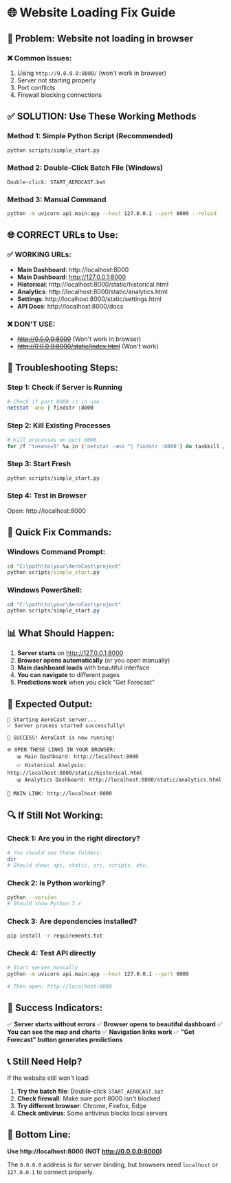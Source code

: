 # 🌐 Website Loading Fix Guide

## 🚨 **Problem**: Website not loading in browser

### **❌ Common Issues:**
1. Using `http://0.0.0.0:8000/` (won't work in browser)
2. Server not starting properly
3. Port conflicts
4. Firewall blocking connections

## ✅ **SOLUTION: Use These Working Methods**

### **Method 1: Simple Python Script (Recommended)**
```bash
python scripts/simple_start.py
```

### **Method 2: Double-Click Batch File (Windows)**
```
Double-click: START_AEROCAST.bat
```

### **Method 3: Manual Command**
```bash
python -m uvicorn api.main:app --host 127.0.0.1 --port 8000 --reload
```

## 🌐 **CORRECT URLs to Use:**

### ✅ **WORKING URLs:**
- **Main Dashboard**: http://localhost:8000
- **Main Dashboard**: http://127.0.0.1:8000
- **Historical**: http://localhost:8000/static/historical.html
- **Analytics**: http://localhost:8000/static/analytics.html
- **Settings**: http://localhost:8000/static/settings.html
- **API Docs**: http://localhost:8000/docs

### ❌ **DON'T USE:**
- ~~http://0.0.0.0:8000~~ (Won't work in browser)
- ~~http://0.0.0.0:8000/static/index.html~~ (Won't work)

## 🔧 **Troubleshooting Steps:**

### **Step 1: Check if Server is Running**
```bash
# Check if port 8000 is in use
netstat -ano | findstr :8000
```

### **Step 2: Kill Existing Processes**
```bash
# Kill processes on port 8000
for /f "tokens=5" %a in ('netstat -ano ^| findstr :8000') do taskkill /F /PID %a
```

### **Step 3: Start Fresh**
```bash
python scripts/simple_start.py
```

### **Step 4: Test in Browser**
Open: http://localhost:8000

## 🎯 **Quick Fix Commands:**

### **Windows Command Prompt:**
```cmd
cd "C:\path\to\your\AeroCast\project"
python scripts/simple_start.py
```

### **Windows PowerShell:**
```powershell
cd "C:\path\to\your\AeroCast\project"
python scripts/simple_start.py
```

## 📊 **What Should Happen:**

1. **Server starts** on http://127.0.0.1:8000
2. **Browser opens automatically** (or you open manually)
3. **Main dashboard loads** with beautiful interface
4. **You can navigate** to different pages
5. **Predictions work** when you click "Get Forecast"

## 🌟 **Expected Output:**
```
🚀 Starting AeroCast server...
✅ Server process started successfully!

🎉 SUCCESS! AeroCast is now running!

🌐 OPEN THESE LINKS IN YOUR BROWSER:
   📊 Main Dashboard: http://localhost:8000
   📈 Historical Analysis: http://localhost:8000/static/historical.html
   📊 Analytics Dashboard: http://localhost:8000/static/analytics.html

🔗 MAIN LINK: http://localhost:8000
```

## 🔍 **If Still Not Working:**

### **Check 1: Are you in the right directory?**
```bash
# You should see these folders:
dir
# Should show: api, static, src, scripts, etc.
```

### **Check 2: Is Python working?**
```bash
python --version
# Should show Python 3.x
```

### **Check 3: Are dependencies installed?**
```bash
pip install -r requirements.txt
```

### **Check 4: Test API directly**
```bash
# Start server manually
python -m uvicorn api.main:app --host 127.0.0.1 --port 8000

# Then open: http://localhost:8000
```

## 🎉 **Success Indicators:**

✅ **Server starts without errors**
✅ **Browser opens to beautiful dashboard**
✅ **You can see the map and charts**
✅ **Navigation links work**
✅ **"Get Forecast" button generates predictions**

## 📞 **Still Need Help?**

If the website still won't load:

1. **Try the batch file**: Double-click `START_AEROCAST.bat`
2. **Check firewall**: Make sure port 8000 isn't blocked
3. **Try different browser**: Chrome, Firefox, Edge
4. **Check antivirus**: Some antivirus blocks local servers

## 🎯 **Bottom Line:**

**Use http://localhost:8000 (NOT http://0.0.0.0:8000)**

The `0.0.0.0` address is for server binding, but browsers need `localhost` or `127.0.0.1` to connect properly.